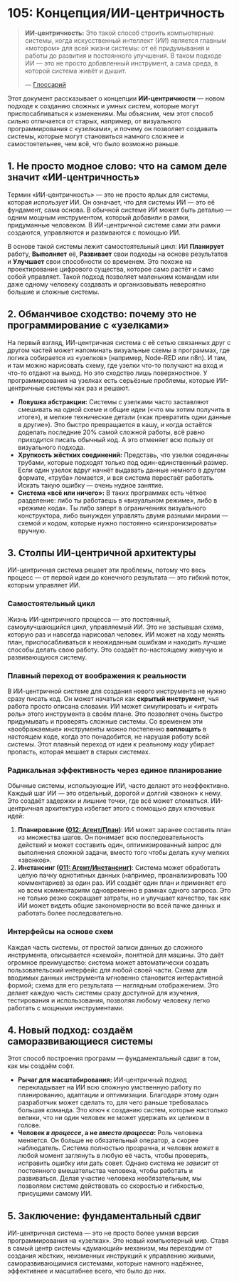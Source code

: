 # 105: Концепция/ИИ-центричность

> **ИИ-центричность:** Это такой способ строить компьютерные системы, когда искусственный интеллект (ИИ) является главным «мотором» для всей жизни системы: от её придумывания и работы до развития и постоянного улучшения. В таком подходе ИИ — это не просто добавленный инструмент, а сама среда, в которой система живёт и дышит.
>
> — [Глоссарий](./000_glossary.md)



Этот документ рассказывает о концепции **ИИ-центричности** — новом подходе к созданию сложных и умных систем, которые могут приспосабливаться к изменениям. Мы объясним, чем этот способ сильно отличается от старых, например, от визуального программирования с «узелками», и почему он позволяет создавать системы, которые могут становиться намного сложнее и самостоятельнее, чем всё, что было возможно раньше.

## 1. Не просто модное слово: что на самом деле значит «ИИ-центричность»

Термин «ИИ-центричность» — это не просто ярлык для системы, которая *использует* ИИ. Он означает, что для системы ИИ — это её фундамент, сама основа. В обычной системе ИИ может быть деталью — одним мощным инструментом, который добавили в рамки, придуманные человеком. В ИИ-центричной системе сами эти рамки создаются, управляются и развиваются с помощью ИИ.

В основе такой системы лежит самостоятельный цикл: ИИ **Планирует** работу, **Выполняет** её, **Развивает** свои подходы на основе результатов и **Улучшает** свои способности со временем. Это похоже на проектирование цифрового существа, которое само растёт и само собой управляет. Такой подход позволяет маленьким командам или даже одному человеку создавать и организовывать невероятно большие и сложные системы.

## 2. Обманчивое сходство: почему это не программирование с «узелками»

На первый взгляд, ИИ-центричная система с её сетью связанных друг с другом частей может напоминать визуальные схемы в программах, где логика собирается из «узелков» (например, Node-RED или n8n). И там, и там можно нарисовать схему, где узелки что-то получают на вход и что-то отдают на выход. Но это сходство лишь поверхностное. У программирования на узелках есть серьёзные проблемы, которые ИИ-центричные системы как раз и решают.

- **Ловушка абстракции:** Системы с узелками часто заставляют смешивать на одной схеме и общие идеи («что мы хотим получить в итоге»), и мелкие технические детали («как превратить одни данные в другие»). Это быстро превращается в кашу, и когда остаётся доделать последние 20% самой сложной работы, всё равно приходится писать обычный код. А это отменяет всю пользу от визуального подхода.
- **Хрупкость жёстких соединений:** Представь, что узелки соединены трубами, которые подходят только под один-единственный размер. Если один узелок вдруг начнёт выдавать данные немного в другом формате, «труба» ломается, и вся система перестаёт работать. Искать такую ошибку — очень нудное занятие.
- **Система «всё или ничего»:** В таких программах есть чёткое разделение: либо ты работаешь в «визуальном режиме», либо в «режиме кода». Ты либо заперт в ограничениях визуального конструктора, либо вынужден управлять двумя разными мирами — схемой и кодом, которые нужно постоянно «синхронизировать» вручную.

## 3. Столпы ИИ-центричной архитектуры

ИИ-центричная система решает эти проблемы, потому что весь процесс — от первой идеи до конечного результата — это гибкий поток, которым управляет ИИ.

### Самостоятельный цикл

Жизнь ИИ-центричного процесса — это постоянный, самоулучшающийся цикл, управляемый ИИ. Это не застывшая схема, которую раз и навсегда нарисовал человек. ИИ может на ходу менять план, приспосабливаться к неожиданным ошибкам и находить лучшие способы делать свою работу. Это создаёт по-настоящему живучую и развивающуюся систему.

### Плавный переход от воображения к реальности

В ИИ-центричной системе для создания нового инструмента не нужно сразу писать код. Он может начаться как **скрытый инструмент**, чья работа просто описана словами. ИИ может симулировать и «играть роль» этого инструмента в своём плане. Это позволяет очень быстро придумывать и проверять сложные системы. Со временем эти «воображаемые» инструменты можно постепенно **воплощать** в настоящем коде, когда это понадобится, не нарушая работу всей системы. Этот плавный переход от идеи к реальному коду убирает пропасть, которая мешает в старых системах.

### Радикальная эффективность через единое планирование

Обычные системы, использующие ИИ, часто делают это неэффективно. Каждый шаг ИИ — это отдельный, дорогой и долгий «звонок» к нему. Это создаёт задержки и лишние точки, где всё может сломаться. ИИ-центричная архитектура избегает этого с помощью двух ключевых идей:

1.  **Планирование ([012: Агент/План](./012_agent_plan.md))**: ИИ может заранее составить план из множества шагов. Он понимает всю последовательность действий и может составить один, оптимизированный запрос для выполнения сложной задачи, вместо того чтобы делать кучу мелких «звонков».
2.  **Инстансинг ([011: Агент/Инстансинг](./011_agent_instancing.md))**: Система может обработать целую пачку однотипных данных (например, проанализировать 100 комментариев) за один раз. ИИ создаёт один план и применяет его ко всем комментариям одновременно в рамках одного запроса. Это не только резко сокращает затраты, но и улучшает качество, так как ИИ может видеть общие закономерности во всей пачке данных и работать более последовательно.

### Интерфейсы на основе схем

Каждая часть системы, от простой записи данных до сложного инструмента, описывается «схемой», понятной для машины. Это даёт огромное преимущество: система может автоматически создать пользовательский интерфейс для любой своей части. Схема для вводимых данных инструмента мгновенно становится интерактивной формой; схема для его результата — наглядным отображением. Это делает каждую часть системы сразу доступной для изучения, тестирования и использования, позволяя любому человеку легко работать с мощными инструментами.

## 4. Новый подход: создаём саморазвивающиеся системы

Этот способ построения программ — фундаментальный сдвиг в том, как мы создаём софт.

- **Рычаг для масштабирования:** ИИ-центричный подход перекладывает на ИИ всю сложную умственную работу по планированию, адаптации и оптимизации. Благодаря этому один разработчик может сделать то, для чего раньше требовалась большая команда. Это ключ к созданию систем, которые настолько велики, что ни один человек не может удержать их целиком в голове.
- **Человек *в процессе*, а не *вместо процесса*:** Роль человека меняется. Он больше не обязательный оператор, а скорее наблюдатель. Система полностью прозрачна, и человек *может* в любой момент заглянуть в любую её часть, чтобы проверить, исправить ошибку или дать совет. Однако система не *зависит* от постоянного вмешательства человека, чтобы работать и развиваться. Делая участие человека необязательным, мы позволяем системе действовать со скоростью и гибкостью, присущими самому ИИ.

## 5. Заключение: фундаментальный сдвиг

ИИ-центричная система — это не просто более умная версия программирования на «узелках». Это новый компьютерный мир. Ставя в самый центр системы «думающий» механизм, мы переходим от создания жёстких, неизменных инструкций к управлению живыми, саморазвивающимися системами, которые намного надёжнее, эффективнее и масштабнее всего, что было до них.
